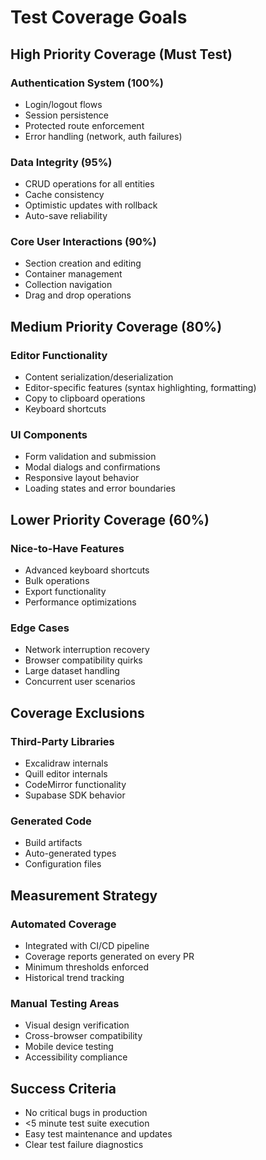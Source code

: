 # Test Coverage Goals

## High Priority Coverage (Must Test)

### Authentication System (100%)
- Login/logout flows
- Session persistence
- Protected route enforcement
- Error handling (network, auth failures)

### Data Integrity (95%)
- CRUD operations for all entities
- Cache consistency
- Optimistic updates with rollback
- Auto-save reliability

### Core User Interactions (90%)
- Section creation and editing
- Container management
- Collection navigation
- Drag and drop operations

## Medium Priority Coverage (80%)

### Editor Functionality
- Content serialization/deserialization
- Editor-specific features (syntax highlighting, formatting)
- Copy to clipboard operations
- Keyboard shortcuts

### UI Components
- Form validation and submission
- Modal dialogs and confirmations
- Responsive layout behavior
- Loading states and error boundaries

## Lower Priority Coverage (60%)

### Nice-to-Have Features
- Advanced keyboard shortcuts
- Bulk operations
- Export functionality
- Performance optimizations

### Edge Cases
- Network interruption recovery
- Browser compatibility quirks
- Large dataset handling
- Concurrent user scenarios

## Coverage Exclusions

### Third-Party Libraries
- Excalidraw internals
- Quill editor internals
- CodeMirror functionality
- Supabase SDK behavior

### Generated Code
- Build artifacts
- Auto-generated types
- Configuration files

## Measurement Strategy

### Automated Coverage
- Integrated with CI/CD pipeline
- Coverage reports generated on every PR
- Minimum thresholds enforced
- Historical trend tracking

### Manual Testing Areas
- Visual design verification
- Cross-browser compatibility
- Mobile device testing
- Accessibility compliance

## Success Criteria
- No critical bugs in production
- <5 minute test suite execution
- Easy test maintenance and updates
- Clear test failure diagnostics
